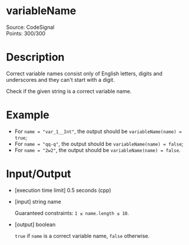 # variableName
Source: CodeSignal <br>
Points: 300/300

# Description

Correct variable names consist only of English letters, digits and underscores and they can't start with a digit.

Check if the given string is a correct variable name.

# Example

* For `name = "var_1__Int"`, the output should be
  `variableName(name) = true`;
* For `name = "qq-q"`, the output should be
  `variableName(name) = false`;
* For `name = "2w2"`, the output should be
  `variableName(name) = false`.

# Input/Output

* [execution time limit] 0.5 seconds (cpp)

* [input] string name

  Guaranteed constraints:
  `1 ≤ name.length ≤ 10`.

* [output] boolean

  `true` if `name` is a correct variable name, `false` otherwise.

